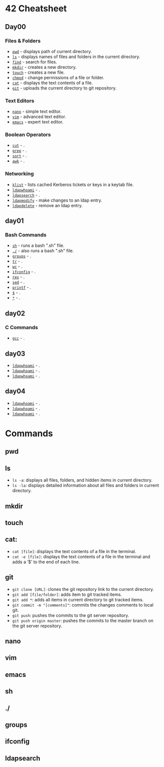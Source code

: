 # 42 Cheatsheet

## Day00
### Files & Folders
* [`pwd`](#pwd) - displays path of current directory.
* [`ls`](#ls) - displays names of files and folders in the current directory.
* [`find`](#find) - search for files.
* [`mkdir`](#mkdir) - creates a new directory.
* [`touch`](#touch) - creates a new file.
* [`chmod`](#chmod) - change permissions of a file or folder.
* [`cat`](#cat) - displays the text contents of a file.
* [`git`](#git) - uploads the current directory to git repository.

### Text Editors
* [`nano`](#nano) - simple text editor.
* [`vim`](#vim) - advanced text editor.
* [`emacs`](#emacs) - expert text editor.

### Boolean Operators
* [`cut`](#cut) - .
* [`grep`](#grep) - .
* [`sort`](#sort) - .
* [`awk`](#awk) - .

### Networking
* [`klist`](#klist) - lists cached Kerberos tickets or keys in a keytab file.
* [`ldapwhoami`](#ldapwhoami) - .
* [`ldapsearch`](#ldapsearch) - .
* [`ldapmodify`](#ldapmodify) - make changes to an ldap entry.
* [`ldapdelete`](#ldapdelete) - remove an ldap entry.

## day01
### Bash Commands
* [`sh`](#sh) - runs a bash ".sh" file.
* [`./`](#./) - also runs a bash ".sh" file.
* [`groups`](#groups) - .
* [`tr`](#tr) - .
* [`wc`](#wc) - .
* [`ifconfig`](#ifconfig) - .
* [`rev`](#rev) - .
* [`sed`](#sed) - .
* [`printf`](#printf) - .
* [`$`](#$) - .
* [`*`](#*) - .


## day02
### C Commands
* [`gcc`](#gcc) - .


## day03
* [`ldapwhoami`](#ldapwhoami) - .
* [`ldapwhoami`](#ldapwhoami) - .
* [`ldapwhoami`](#ldapwhoami) - .

## day04
* [`ldapwhoami`](#ldapwhoami) - .
* [`ldapwhoami`](#ldapwhoami) - .
* [`ldapwhoami`](#ldapwhoami) - .



# Commands
## pwd
## ls
* `ls -a`: displays all files, folders, and hidden items in current directory.
* `ls -la`: displays detailed information about all files and folders in current directory.
## mkdir
## touch
## cat:
* `cat [file]`: displays the text contents of a file in the terminal.
* `cat -e [file]`: displays the text contents of a file in the terminal and adds a ’$’ to the end of each line.
## git
* `git clone [URL]`: clones the git repository link to the current directory.
* `git add [file/folder]`: adds item to git tracked items.
* `git add *`: adds all items in current directory to git tracked items.
* `git commit -m "[comments]"`: commits the changes comments to local git.
* `git push`: pushes the commits to the git server repository.
* `git push origin master`: pushes the commits to the master branch on the git server repository.
## nano
## vim
## emacs
## sh
## ./
## groups
## ifconfig
## ldapsearch
